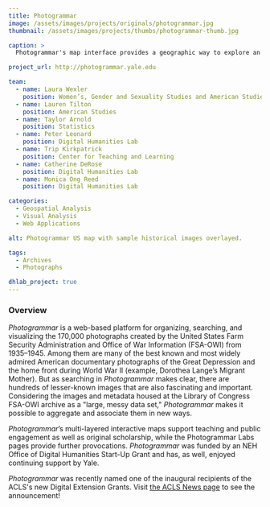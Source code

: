 ```yaml
---
title: Photogrammar
image: /assets/images/projects/originals/photogrammar.jpg
thumbnail: /assets/images/projects/thumbs/photogrammar-thumb.jpg

caption: >
  Photogrammar's map interface provides a geographic way to explore an archive of photographs from 1935—1945.

project_url: http://photogrammar.yale.edu

team:
  - name: Laura Wexler
    position: Women’s, Gender and Sexuality Studies and American Studies
  - name: Lauren Tilton
    position: American Studies
  - name: Taylor Arnold
    position: Statistics
  - name: Peter Leonard
    position: Digital Humanities Lab
  - name: Trip Kirkpatrick
    position: Center for Teaching and Learning
  - name: Catherine DeRose
    position: Digital Humanities Lab
  - name: Monica Ong Reed
    position: Digital Humanities Lab

categories:
  - Geospatial Analysis
  - Visual Analysis
  - Web Applications

alt: Photogrammar US map with sample historical images overlayed.

tags:
  - Archives
  - Photographs

dhlab_project: true
---
```


### Overview

*Photogrammar* is a web-based platform for organizing, searching, and visualizing the 170,000 photographs created by the United States Farm Security Administration and Office of War Information (FSA-OWI) from 1935–1945. Among them are many of the best known and most widely admired American documentary photographs of the Great Depression and the home front during World War II (example, Dorothea Lange’s Migrant Mother). But as searching in *Photogrammar* makes clear, there are hundreds of lesser-known images that are also fascinating and important. Considering the images and metadata housed at the Library of Congress FSA-OWI archive as a "large, messy data set," *Photogrammar* makes it possible to aggregate and associate them in new ways.

*Photogrammar*’s multi-layered interactive maps support teaching and public engagement as well as original scholarship, while the Photogrammar Labs pages provide further provocations. *Photogrammar* was funded by an NEH Office of Digital Humanities Start-Up Grant and has, as well, enjoyed continuing support by Yale.

*Photogrammar* was recently named one of the inaugural recipients of the ACLS's new Digital Extension Grants. Visit <a href='http://www.acls.org/news/5-4-2016/' target='_blank'>the ACLS News page</a> to see the announcement!